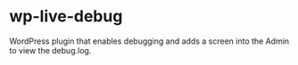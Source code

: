 # wp-live-debug

WordPress plugin that enables debugging and adds a screen into the Admin to view the debug.log.